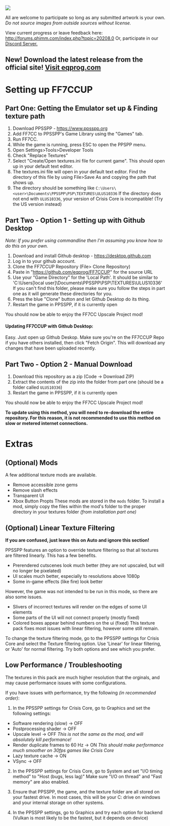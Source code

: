 <img src="https://github.com/eqprog/FF7CCUP/blob/master/logo.png?raw=true" align=center>

All are welcome to participate so long as any submitted artwork is your own. *Do not source images from outside sources without license.*

View current progress or leave feedback here: <a href="http://forums.qhimm.com/index.php?topic=20208.0">http://forums.qhimm.com/index.php?topic=20208.0</a>
Or, participate in our <a href="https://discord.gg/HHMC2UBq4s">Discord Server.</a>

## New! Download the latest release from the official site! <a href="http://eqprog.com/">Visit eqprog.com</a>

# Setting up FF7CCUP

## Part One: Getting the Emulator set up & Finding texture path

1) Download PPSSPP - https://www.ppsspp.org
2) Add FF7CC to PPSSPP's Game Library using the "Games" tab.
3) Run FF7CC.
4) While the game is running, press ESC to open the PPSPP menu.
5) Open Settings>Tools>Developer Tools
6) Check "Replace Textures"
7) Select "Create/Open textures.ini file for current game". This should open up in your default text editor.
8) The textures.ini file will open in your default text editor. Find the directory of this file by using File>Save As and copying the path that shows up.
9) The directory should be something like `C:\Users\<user>\Documents\PPSSPP\PSP\TEXTURES\ULUS10336` If the directory does not end with `ULUS10336`, your version of Crisis Core is incompatible! (Try the US version instead)

## Part Two - Option 1 - Setting up with Github Desktop
*Note: If you prefer using commandline then I'm assuming you know how to do this on your own.*

1) Download and install Github desktop - https://desktop.github.com
2) Log in to your github account.
3) Clone the FF7CCUP Repository (File> Clone Repository)
4) Paste in "https://github.com/eqprog/FF7CCUP" for the source URL
5) Use your "Game Directory" for the 'Local Path'. It should be similar to 'C:\Users\[local user]\Documents\PPSSPP\PSP\TEXTURES\ULUS10336\' If you can't find this folder, please make sure you follow the steps in part one as it will generate these directories for you.
6) Press the blue "Clone" button and let Github Desktop do its thing.
7) Restart the game in PPSSPP, if it is currently open

You should now be able to enjoy the FF7CC Upscale Project mod!

#### Updating FF7CCUP with Github Desktop:
Easy. Just open up Github Deskop. Make sure you're on the FF7CCUP Repo if you have others installed, then click "Fetch Origin". This will download any changes that have been uploaded recently.


## Part Two - Option 2 - Manual Download

1) Download this repository as a zip (Code -> Download ZIP)
2) Extract the contents of the zip into the folder from part one (should be a folder called `ULUS10336`)
3) Restart the game in PPSSPP, if it is currently open

You should now be able to enjoy the FF7CC Upscale Project mod!

**To update using this method, you will need to re-download the entire repository. For this reason, it is not recommended to use this method on slow or metered internet connections.**

# Extras
## (Optional) Mods
A few additional texture mods are available.
- Remove accessible zone gems
- Remove slash effects
- Transparent UI
- Xbox Button Propts
These mods are stored in the `mods` folder. 
To install a mod, simply copy the files within the mod's folder to the proper directory in your textures folder *(from installation part one)*

## (Optional) Linear Texture Filtering
**If you are confused, just leave this on Auto and ignore this section!**

PPSSPP features an option to override texture filtering so that all textures are filtered linearly. This has a few benefits.
- Prerendered cutscenes look much better (they are not upscaled, but will no longer be pixelated)
- UI scales much better, especially to resolutions above 1080p
- Some in-game effects (like fire) look better

However, the game was not intended to be run in this mode, so there are also some issues.
- Slivers of incorrect textures will render on the edges of some UI elements
- Some parts of the UI will not connect properly (mostly fixed)
- Colored boxes appear behind numbers on the ui (fixed)
This texture pack fixes most issues with linear filtering, however some still remain. 

To change the texture filtering mode, go to the PPSSPP settings for Crisis Core and select the Texture filtering option. Use 'Linear' for linear filtering, or 'Auto' for normal filtering. Try both options and see which you prefer.
  
## Low Performance / Troubleshooting
The textures in this pack are much higher resolution that the orginals, and may cause performance issues with some configurations.

If you have issues with performance, try the following _(in recommended order)_:
1. In the PPSSPP settings for Crisis Core, go to Graphics and set the following settings:
  - Software rendering (slow) -> OFF
  - Postprocessing shader -> OFF
  - Upscale level -> OFF _This is not the same as the mod, and will absolutely kill performance!_
  - Render duplicate frames to 60 Hz -> ON _This should make performance much smoother on 30fps games like Crisis Core_
  - Lazy texture cache -> ON
  - VSync -> OFF
  
2. In the PPSSPP settings for Crisis Core, go to System and set "I/O timing method" to "Host (bugs, less lag)" Make sure "I/O on thread" and "Fast memory" are also enabled.

3. Ensure that PPSSPP, the game, and the texture folder are all stored on your fastest drive. In most cases, this will be your C: drive on windows and your internal storage on other systems.

4. In the PPSSPP settings, go to Graphics and try each option for backend (Vulkan is most likely to be the fastest, but it depends on device)
